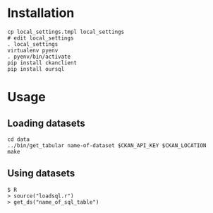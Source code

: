 
Installation
============

    cp local_settings.tmpl local_settings
    # edit local_settings
    . local_settings
    virtualenv pyenv
    . pyenv/bin/activate
    pip install ckanclient
    pip install oursql

Usage
=====

Loading datasets
----------------

    cd data
    ../bin/get_tabular name-of-dataset $CKAN_API_KEY $CKAN_LOCATION
    make

Using datasets
--------------

    $ R
    > source("loadsql.r")
    > get_ds("name_of_sql_table")